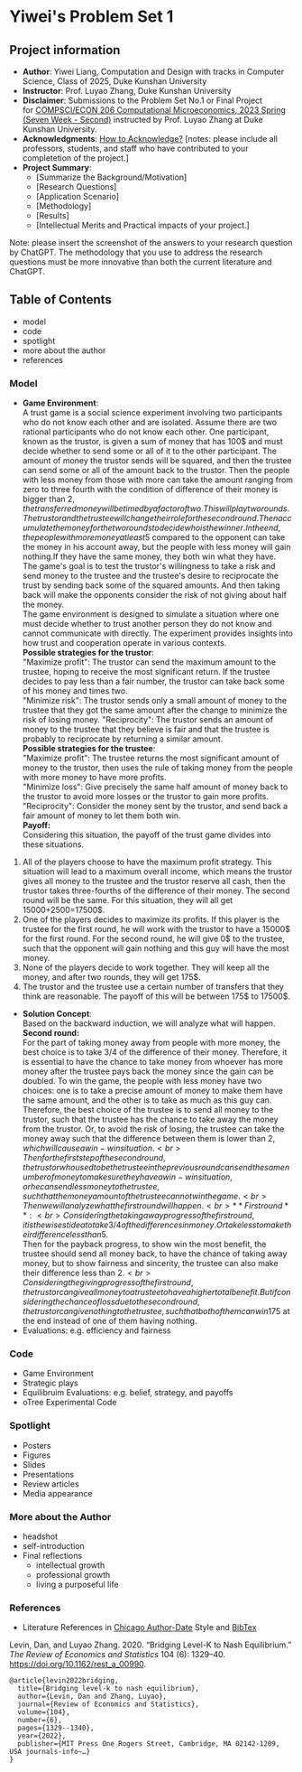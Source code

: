 # Yiwei's Problem Set 1
## Project information
- **Author**: Yiwei Liang, Computation and Design with tracks in Computer Science, Class of 2025, Duke Kunshan University
- **Instructor**: Prof. Luyao Zhang, Duke Kunshan University
- **Disclaimer**: Submissions to the Problem Set No.1 or Final Project for [COMPSCI/ECON 206 Computational Microeconomics, 2023 Spring (Seven Week - Second)](https://ce.pubpub.org/) instructed by Prof. Luyao Zhang at Duke Kunshan University.
- **Acknowledgments**: [How to Acknowledge?](https://www.scribbr.co.uk/thesis-dissertation/acknowledgements/)
[notes: please include all professors, students, and staff who have contributed to your completetion of the project.]
- **Project Summary**: 
  - [Summarize the Background/Motivation]
  - [Research Questions]
  - [Application Scenario]
  - [Methodology]
  - [Results]
  - [Intellectual Merits and Practical impacts of your project.]
  
   
Note: please insert the screenshot of the answers to your research question by ChatGPT. The methodology that you use to address the research questions must be more innovative than both the current literature and ChatGPT. 

## Table of Contents

- model
- code
- spotlight
- more about the author
- references

### Model
- **Game Environment**:<br>
    A trust game is a social science experiment involving two participants who do not know each other and are isolated. Assume there are two rational participants who do not know each other. One participant, known as the trustor, is given a sum of money that has 100$ and must decide whether to send some or all of it to the other participant. The amount of money the trustor sends will be squared, and then the trustee can send some or all of the amount back to the trustor. Then the people with less money from those with more can take the amount ranging from zero to three fourth with the condition of difference of their money is bigger than 2$, the transferred money will be timed by a factor of two. This will play two rounds. The trustor and the trustee will change their role for the second round. Then accumulate the money for the two rounds to decide who is the winner. In the end, the people with more money at least 5$ compared to the opponent can take the money in his account away, but the people with less money will gain nothing.If they have the same money, they both win what they have.<br>
    The game's goal is to test the trustor's willingness to take a risk and send money to the trustee and the trustee's desire to reciprocate the trust by sending back some of the squared amounts. And then taking back will make the opponents consider the risk of not giving about half the money.<br>
    The game environment is designed to simulate a situation where one must decide whether to trust another person they do not know and cannot communicate with directly. The experiment provides insights into how trust and cooperation operate in various contexts.<br>
**Possible strategies for the trustor**:<br>
"Maximize profit": The trustor can send the maximum amount to the trustee, hoping to receive the most significant return. If the trustee decides to pay less than a fair number, the trustor can take back some of his money and times two.<br>
"Minimize risk": The trustor sends only a small amount of money to the trustee that they got the same amount after the change to minimize the risk of losing money.
"Reciprocity": The trustor sends an amount of money to the trustee that they believe is fair and that the trustee is probably to reciprocate by returning a similar amount.<br>
**Possible strategies for the trustee**:<br>
"Maximize profit": The trustee returns the most significant amount of money to the trustor, then uses the rule of taking money from the people with more money to have more profits.<br>
"Minimize loss": Give precisely the same half amount of money back to the trustor to avoid more losses or the trustor to gain more profits.<br>
"Reciprocity": Consider the money sent by the trustor, and send back a fair amount of money to let them both win.<br>
**Payoff:**<br>
Considering this situation, the payoff of the trust game divides into these situations.<br>
1. All of the players choose to have the maximum profit strategy. This situation will lead to a maximum overall income, which means the trustor gives all money to the trustee and the trustor reserve all cash, then the trustor takes three-fourths of the difference of their money. The second round will be the same. For this situation, they will all get 15000$+2500$=17500$.<br> 
2. One of the players decides to maximize its profits. If this player is the trustee for the first round, he will work with the trustor to have a 15000$ for the first round. For the second round, he will give 0$ to the trustee, such that the opponent will gain nothing and this guy will have the most money.<br>
3. None of the players decide to work together. They will keep all the money, and after two rounds, they will get 175$.
4. The trustor and the trustee use a certain number of transfers that they think are reasonable. The payoff of this will be between 175$ to 17500$.<br>
- **Solution Concept**:<br>
Based on the backward induction, we will analyze what will happen.<br>
**Second round:**<br>
For the part of taking money away from people with more money, the best choice is to take 3/4 of the difference of their money. Therefore, it is essential to have the chance to take money from whoever has more money after the trustee pays back the money since the gain can be doubled. To win the game, the people with less money have two choices: one is to take a precise amount of money to make them have the same amount, and the other is to take as much as this guy can.<br>
Therefore, the best choice of the trustee is to send all money to the trustor, such that the trustee has the chance to take away the money from the trustor. Or, to avoid the risk of losing, the trustee can take the money away such that the difference between them is lower than 2$, which will cause a win-win situation.<br>
Then for the first step of the second round, the trustor who used to be the trustee in the previous round can send the same number of money to make sure they have a win-win situation, or he can send less money to the trustee, such that the money amount of the trustee can not win the game. <br>
Then we will analyze what the first round will happen.<br>
**First round**:<br>
Considering the taking away progress of the first round, it is the wisest idea to take 3/4 of the differences in money. Or take less to make their difference less than 5$.<br>
Then for the payback progress, to show win the most benefit, the trustee should send all money back, to have the chance of taking away money, but to show fairness and sincerity, the trustee can also make their difference less than 2$.<br>
Considering the giving progress of the first round, the trustor can give all money to a trustee to have a higher total benefit. But if considering the chance of loss due to the second round, the trustor can give nothing to the trustee, such that both of them can win 175$ at the end instead of one of them having nothing.<br>
- Evaluations: e.g. efficiency and fairness

### Code
- Game Environment
- Strategic plays
- Equilibruim Evaluations: e.g. belief, strategy, and payoffs
- oTree Experimental Code 


### Spotlight
- Posters
- Figures
- Slides
- Presentations
- Review articles
- Media appearance

### More about the Author
- headshot
- self-introduction
- Final reflections 
  - intellectual growth
  - professional growth
  - living a purposeful life

### References

- Literature References in [Chicago Author-Date](https://www.chicagomanualofstyle.org/tools_citationguide/citation-guide-2.html) Style and [BibTex](https://scholar.google.com/) 

Levin, Dan, and Luyao Zhang. 2020. “Bridging Level-K to Nash Equilibrium.” *The Review of Economics and Statistics* 104 (6): 1329–40. https://doi.org/10.1162/rest_a_00990.

```
@article{levin2022bridging,
  title={Bridging level-k to nash equilibrium},
  author={Levin, Dan and Zhang, Luyao},
  journal={Review of Economics and Statistics},
  volume={104},
  number={6},
  pages={1329--1340},
  year={2022},
  publisher={MIT Press One Rogers Street, Cambridge, MA 02142-1209, USA journals-info~…}
}
```


